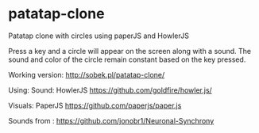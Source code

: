 # patatap-clone
Patatap clone with circles using paperJS and HowlerJS


Press a key and a circle will appear on the screen along with a sound.
The sound and color of the circle remain constant based on the key pressed.

Working version:
http://sobek.pl/patatap-clone/

Using: 
Sound: HowlerJS
https://github.com/goldfire/howler.js/   

Visuals: PaperJS
https://github.com/paperjs/paper.js

Sounds from :
https://github.com/jonobr1/Neuronal-Synchrony


